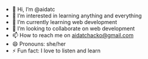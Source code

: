 - 👋 Hi, I’m @aidatc
- 👀 I’m interested in learning anything and everything
- 🌱 I’m currently learning web development
- 💞️ I’m looking to collaborate on web development
- 📫 How to reach me on aidatchacko@gmail.com
- 😄 Pronouns: she/her
- ⚡ Fun fact: I love to listen and learn 

<!---
aidatc/aidatc is a ✨ special ✨ repository because its `README.md` (this file) appears on your GitHub profile.
You can click the Preview link to take a look at your changes.
--->
